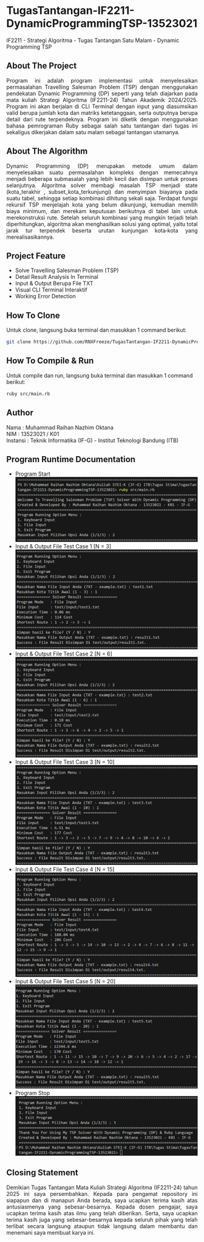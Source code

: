 # TugasTantangan-IF2211-DynamicProgrammingTSP-13523021
IF2211 - Strategi Algoritma - Tugas Tantangan Satu Malam - Dynamic Programming TSP

## About The Project
<p align = "justify">
Program ini adalah program implementasi untuk menyelesaikan permasalahan Travelling Salesman Problem (TSP) dengan menggunakan pendekatan Dynamic Programming (DP) seperti yang telah diajarkan pada mata kuliah Strategi Algoritma (IF2211-24) Tahun Akademik 2024/2025. Program ini akan berjalan di CLI Terminal dengan input yang diasumsikan valid berupa jumlah kota dan matriks ketetanggaan, serta outputnya berupa detail dari rute terpendeknya. Program ini diketik dengan menggunakan bahasa pemrograman Ruby sebagai salah satu tantangan dari tugas ini sekaligus dikerjakan dalam satu malam sebagai tantangan utamanya.</p>

## About The Algorithm
<p align = "justify">
Dynamic Programming (DP) merupakan metode umum dalam menyelesaikan suatu permasalahan kompleks dengan memecahnya menjadi beberapa submasalah yang lebih kecil dan disimpan untuk proses selanjutnya. Algoritma solver membagi masalah TSP menjadi state (kota_terakhir , subset_kota_terkunjungi) dan menyimpan biayanya pada suatu tabel, sehingga setiap kombinasi dihitung sekali saja. Terdapat fungsi rekursif TSP menjelajah kota yang belum dikunjungi, kemudian memilih biaya minimum, dan merekam keputusan berikutnya di tabel lain untuk merekonstruksi rute. Setelah seluruh kombinasi yang mungkin terjadi telah diperhitungkan, algoritma akan menghasilkan solusi yang optimal, yaitu total jarak tur terpendek beserta urutan kunjungan kota‐kota yang merealisasikannya.</p>

## Project Feature
- Solve Travelling Salesman Problem (TSP)
- Detail Result Analysis In Terminal
- Input & Output Berupa File TXT
- Visual CLI Terminal Interaktif
- Working Error Detection

## How To Clone
Untuk clone, langsung buka terminal dan masukkan 1 command berikut:
```bash
git clone https://github.com/RNXFreeze/TugasTantangan-IF2211-DynamicProgrammingTSP-13523021
```

## How To Compile & Run
Untuk compile dan run, langsung buka terminal dan masukkan 1 command berikut:
```bash
ruby src/main.rb
```

## Author
Nama     : Muhammad Raihan Nazhim Oktana
<br>
NIM      : 13523021 / K01
<br>
Instansi : Teknik Informatika (IF-G) - Institut Teknologi Bandung (ITB)

## Program Runtime Documentation
- Program Start
  ![Program Start](assets/ProgramStart.jpeg)
- Input & Output File Test Case 1 [N = 3]
  ![Input & Output File Test Case 1](assets/TC1.jpeg)
- Input & Output File Test Case 2 [N = 6]
  ![Input & Output File Test Case 2](assets/TC2.jpeg)
- Input & Output File Test Case 3 [N = 10]
  ![Input & Output File Test Case 3](assets/TC3.jpeg)
- Input & Output File Test Case 4 [N = 15]
  ![Input & Output File Test Case 4](assets/TC4.jpeg)
- Input & Output File Test Case 5 [N = 20]
  ![Input & Output File Test Case 5](assets/TC5.jpeg)
- Program Stop
  ![Program Stop](assets/ProgramStop.jpeg)

## Closing Statement
<p align = "justify">
Demikian Tugas Tantangan Mata Kuliah Strategi Algoritma (IF2211-24) tahun 2025 ini saya persembahkan. Kepada para pengamat repository ini siapapun dan di manapun Anda berada, saya ucapkan terima kasih atas antusiasmenya yang sebesar-besarnya. Kepada dosen pengajar, saya ucapkan terima kasih atas ilmu yang telah diberikan. Serta, saya ucapkan terima kasih juga yang sebesar-besarnya kepada seluruh pihak yang telah terlibat secara langsung ataupun tidak langsung dalam membantu dan menemani saya membuat karya ini.</p>
